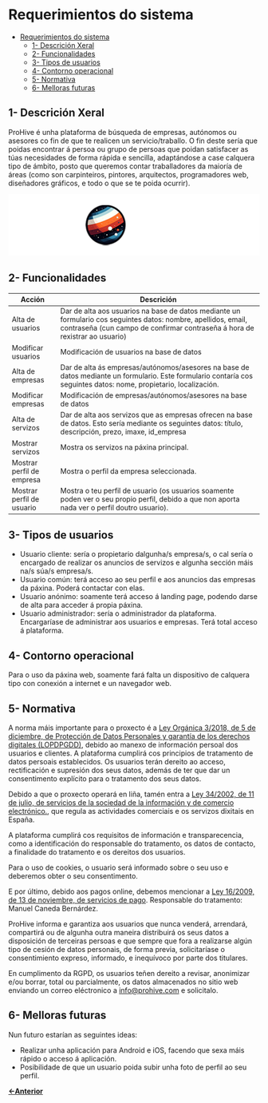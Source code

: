 # Requerimientos do sistema

- [Requerimientos do sistema](#requerimientos-do-sistema)
  - [1- Descrición Xeral](#1--descrición-xeral)
  - [2- Funcionalidades](#2--funcionalidades)
  - [3- Tipos de usuarios](#3--tipos-de-usuarios)
  - [4- Contorno operacional](#4--contorno-operacional)
  - [5- Normativa](#5--normativa)
  - [6- Melloras futuras](#6--melloras-futuras)

## 1- Descrición Xeral

ProHive é unha plataforma de búsqueda de empresas, autónomos ou asesores co fin de que te realicen un servicio/traballo. O fin deste sería que poidas encontrar á persoa ou grupo de persoas que poidan satisfacer as túas necesidades de forma rápida e sencilla, adaptándose a case calquera tipo de ámbito, posto que queremos contar traballadores da maioría de áreas (como son carpinteiros, pintores, arquitectos, programadores web, diseñadores gráficos, e todo o que se te poida ocurrir).

![image](../img/logotipo.png)

## 2- Funcionalidades

| Acción   |  Descrición        |
|----------|--------------------|
| Alta de usuarios | Dar de alta aos usuarios na base de datos mediante un formulario cos seguintes datos: nombre, apellidos, email, contraseña (cun campo de confirmar contraseña á hora de rexistrar ao usuario) |
| Modificar usuarios | Modificación de usuarios na base de datos|
| Alta de empresas | Dar de alta ás empresas/autónomos/asesores na base de datos mediante un formulario. Este formulario contaría cos seguintes datos: nome, propietario, localización. |
| Modificar empresas | Modificación de empresas/autónomos/asesores na base de datos|
| Alta de servizos | Dar de alta aos servizos que as empresas ofrecen na base de datos. Esto sería mediante os seguintes datos: título, descripción, prezo, imaxe, id_empresa |
| Mostrar servizos | Mostra os servizos na páxina principal. |
| Mostrar perfil de empresa | Mostra o perfil da empresa seleccionada. |
| Mostrar perfil de usuario | Mostra o teu perfil de usuario (os usuarios soamente poden ver o seu propio perfil, debido a que non aporta nada ver o perfil doutro usuario). |

## 3- Tipos de usuarios

- Usuario cliente: sería o propietario dalgunha/s empresa/s, o cal sería o encargado de realizar os anuncios de servizos e algunha sección máis na/s súa/s empresa/s.
- Usuario común: terá acceso ao seu perfil e aos anuncios das empresas da páxina. Poderá contactar con elas.
- Usuario anónimo: soamente terá acceso á landing page, podendo darse de alta para acceder á propia páxina.
- Usuario administrador: sería o administrador da plataforma. Encargaríase de administrar aos usuarios e empresas. Terá total acceso á plataforma.

## 4- Contorno operacional

Para o uso da páxina web, soamente fará falta un dispositivo de calquera tipo con conexión a internet e un navegador web.

## 5- Normativa

A norma máis importante para o proxecto é a [Ley Orgánica 3/2018, de 5 de diciembre, de Protección de Datos Personales y garantía de los derechos digitales (LOPDPGDD)](https://www.boe.es/buscar/act.php?id=BOE-A-2018-16673), debido ao manexo de información persoal dos usuarios e clientes. A plataforma cumplirá cos principios de tratamento de datos persoais establecidos. Os usuarios terán dereito ao acceso, rectificación e supresión dos seus datos, además de ter que dar un consentimento explícito para o tratamento dos seus datos.

Debido a que o proxecto operará en liña, tamén entra a [Ley 34/2002, de 11 de julio, de servicios de la sociedad de la información y de comercio electrónico.](https://www.boe.es/buscar/act.php?id=BOE-A-2002-13758), que regula as actividades comerciais e os servizos dixitais en España.

A plataforma cumplirá cos requisitos de información e transparecencia, como a identificación do responsable do tratamento, os datos de contacto, a finalidade do tratamento e os dereitos dos usuarios. 

Para o uso de cookies, o usuario será informado sobre o seu uso e deberemos obter o seu consentimento.

E por último, debido aos pagos online, debemos mencionar a [Ley 16/2009, de 13 de noviembre, de servicios de pago](https://www.boe.es/buscar/act.php?id=BOE-A-2009-18118). Responsable do tratamento: Manuel Caneda Bernárdez.

ProHive informa e garantiza aos usuarios que nunca venderá, arrendará, compartirá ou de algunha outra maneira distribuirá os seus datos a disposición de terceiras persoas e que sempre que fora a realizarse algún tipo de cesión de datos personais, de forma previa, solicitaríase o consentimiento expreso, informado, e inequívoco por parte dos titulares.

En cumplimento da RGPD, os usuarios teñen dereito a revisar, anonimizar e/ou borrar, total ou parcialmente, os datos almacenados no sitio web enviando un correo eléctronico a info@prohive.com e solicitalo.

## 6- Melloras futuras

Nun futuro estarían as seguintes ideas:
- Realizar unha aplicación para Android e iOS, facendo que sexa máis rápido o acceso á aplicación.
- Posibilidade de que un usuario poida subir unha foto de perfil ao seu perfil.

[**<-Anterior**](../../README.md)
